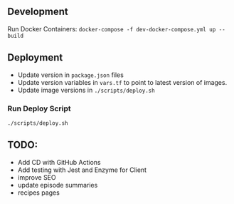 ## Development
Run Docker Containers: `docker-compose -f dev-docker-compose.yml up --build`

## Deployment
- Update version in `package.json` files
- Update version variables in `vars.tf` to point to latest version of images.
- Update image versions in `./scripts/deploy.sh`

### Run Deploy Script
`./scripts/deploy.sh`

## TODO:
- Add CD with GitHub Actions
- Add testing with Jest and Enzyme for Client
- improve SEO
- update episode summaries
- recipes pages
